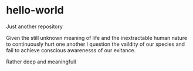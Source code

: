 # hello-world
Just another repository

Given the still unknown meaning of life and the inextractable human nature to continuously hurt one another I question the vaildity of our species and fail to achieve conscious awarenesss of our exitance.

Rather deep and meaningfull
